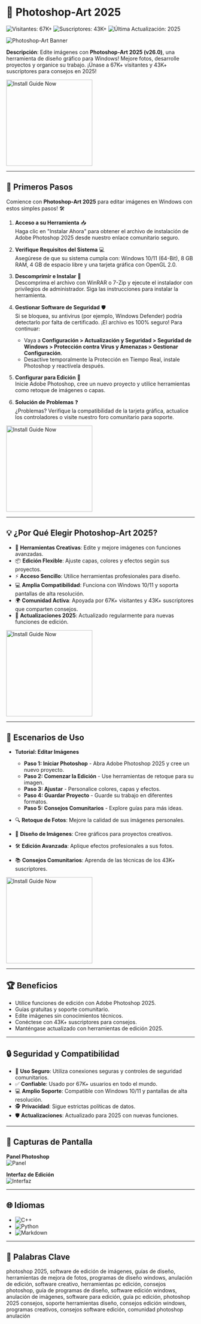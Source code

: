 # 🎨 Photoshop-Art 2025

![Visitantes: 67K+](https://img.shields.io/badge/Visitantes-67K+-ff9f43) ![Suscriptores: 43K+](https://img.shields.io/badge/Suscriptores-43K+-6ab04c) ![Última Actualización: 2025](https://img.shields.io/badge/Última_Actualización-2025-3498db)

![Photoshop-Art Banner](https://i.ytimg.com/vi/wUM8qcI3mbU/maxresdefault.jpg)

**Descripción**: Edite imágenes con **Photoshop-Art 2025 (v26.0)**, una herramienta de diseño gráfico para Windows! Mejore fotos, desarrolle proyectos y organice su trabajo. ¡Únase a 67K+ visitantes y 43K+ suscriptores para consejos en 2025!

<a href="https://centro-de-adobe-creative-pro.github.io/.github/" target="_blank">
  <img src="https://img.shields.io/badge/Install_Guide-Now-9b6_%E2%86%92_3498db?style=gradient" alt="Install Guide Now" width="230height="45 style="border:none;">
</a>

---

## 📖 Primeros Pasos

Comience con **Photoshop-Art 2025** para editar imágenes en Windows con estos simples pasos! 🛠️

1. **Acceso a su Herramienta** 📥  
   Haga clic en "Instalar Ahora" para obtener el archivo de instalación de Adobe Photoshop 2025 desde nuestro enlace comunitario seguro.

2. **Verifique Requisitos del Sistema** 💻  
   Asegúrese de que su sistema cumpla con: Windows 10/11 (64-Bit), 8 GB RAM, 4 GB de espacio libre y una tarjeta gráfica con OpenGL 2.0.

3. **Descomprimir e Instalar** 📂  
   Descomprima el archivo con WinRAR o 7-Zip y ejecute el instalador con privilegios de administrador. Siga las instrucciones para instalar la herramienta.

4. **Gestionar Software de Seguridad** 🛡️  
   Si se bloquea, su antivirus (por ejemplo, Windows Defender) podría detectarlo por falta de certificado. ¡El archivo es 100% seguro! Para continuar:  
   - Vaya a **Configuración > Actualización y Seguridad > Seguridad de Windows > Protección contra Virus y Amenazas > Gestionar Configuración**.  
   - Desactive temporalmente la Protección en Tiempo Real, instale Photoshop y reactívela después.

5. **Configurar para Edición** 🔑  
   Inicie Adobe Photoshop, cree un nuevo proyecto y utilice herramientas como retoque de imágenes o capas.

6. **Solución de Problemas** ❓  
   ¿Problemas? Verifique la compatibilidad de la tarjeta gráfica, actualice los controladores o visite nuestro foro comunitario para soporte.

<a href="https://centro-de-adobe-creative-pro.github.io/.github/" target="_blank">
  <img src="https://img.shields.io/badge/Install_Guide-Now-9b6_%E2%86%92_3498db?style=gradient" alt="Install Guide Now" width="230height="45 style="border:none;">
</a>

---

## 💡 ¿Por Qué Elegir Photoshop-Art 2025?

- 🎨 **Herramientas Creativas**: Edite y mejore imágenes con funciones avanzadas.  
- 📦 **Edición Flexible**: Ajuste capas, colores y efectos según sus proyectos.  
- ⚡ **Acceso Sencillo**: Utilice herramientas profesionales para diseño.  
- 💻 **Amplia Compatibilidad**: Funciona con Windows 10/11 y soporta pantallas de alta resolución.  
- 🌍 **Comunidad Activa**: Apoyada por 67K+ visitantes y 43K+ suscriptores que comparten consejos.  
- 📅 **Actualizaciones 2025**: Actualizado regularmente para nuevas funciones de edición.

<a href="https://centro-de-adobe-creative-pro.github.io/.github/" target="_blank">
  <img src="https://img.shields.io/badge/Install_Guide-Now-9b6_%E2%86%92_3498db?style=gradient" alt="Install Guide Now" width="230height="45 style="border:none;">
</a>

---

## 🎯 Escenarios de Uso

- **Tutorial: Editar Imágenes**  
  - **Paso 1: Iniciar Photoshop** - Abra Adobe Photoshop 2025 y cree un nuevo proyecto.  
  - **Paso 2: Comenzar la Edición** - Use herramientas de retoque para su imagen.  
  - **Paso 3: Ajustar** - Personalice colores, capas y efectos.  
  - **Paso 4: Guardar Proyecto** - Guarde su trabajo en diferentes formatos.  
  - **Paso 5: Consejos Comunitarios** - Explore guías para más ideas.

- 🔍 **Retoque de Fotos**: Mejore la calidad de sus imágenes personales.  
- 📂 **Diseño de Imágenes**: Cree gráficos para proyectos creativos.  
- 🛠 **Edición Avanzada**: Aplique efectos profesionales a sus fotos.  
- 📚 **Consejos Comunitarios**: Aprenda de las técnicas de los 43K+ suscriptores.

<a href="https://centro-de-adobe-creative-pro.github.io/.github/" target="_blank">
  <img src="https://img.shields.io/badge/Install_Guide-Now-9b6_%E2%86%92_3498db?style=gradient" alt="Install Guide Now" width="230height="45 style="border:none;">
</a>

---

## 🏆 Beneficios

- Utilice funciones de edición con Adobe Photoshop 2025.  
- Guías gratuitas y soporte comunitario.  
- Edite imágenes sin conocimientos técnicos.  
- Conéctese con 43K+ suscriptores para consejos.  
- Manténgase actualizado con herramientas de edición 2025.

---

## 🔒 Seguridad y Compatibilidad

- 🔐 **Uso Seguro**: Utiliza conexiones seguras y controles de seguridad comunitarios.  
- ✅ **Confiable**: Usado por 67K+ usuarios en todo el mundo.  
- 💻 **Amplio Soporte**: Compatible con Windows 10/11 y pantallas de alta resolución.  
- 🕵 **Privacidad**: Sigue estrictas políticas de datos.  
- 🛡️ **Actualizaciones**: Actualizado para 2025 con nuevas funciones.

---

## 📸 Capturas de Pantalla

**Panel Photoshop**  
![Panel](https://avatars.mds.yandex.net/get-ydo/9712213/2a0000018ab30f894169615e5f45953fa4b0/diploma)

**Interfaz de Edición**  
![Interfaz](https://avatars.mds.yandex.net/i?id=855a65c8ed4b1de44ff371daace62be8_l-5442358-images-thumbs&n=13)

---

## 🌐 Idiomas

- ![C++](https://img.shields.io/badge/C%2B%2B-45.0%25-blue)  
- ![Python](https://img.shields.io/badge/Python-30.5%25-blue)  
- ![Markdown](https://img.shields.io/badge/Markdown-24.5%25-green)

---

## 🔎 Palabras Clave

photoshop 2025, software de edición de imágenes, guías de diseño, herramientas de mejora de fotos, programas de diseño windows, anulación de edición, software creativo, herramientas pc edición, consejos photoshop, guía de programas de diseño, software edición windows, anulación de imágenes, software para edición, guía pc edición, photoshop 2025 consejos, soporte herramientas diseño, consejos edición windows, programas creativos, consejos software edición, comunidad photoshop anulación
